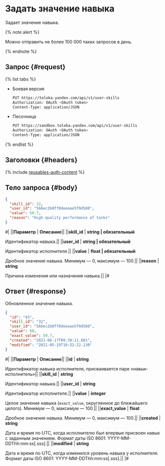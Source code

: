 # Задать значение навыка

Задает значение навыка.

{% note alert %}

Можно отправить не более 100 000 таких запросов в день.

{% endnote %}


## Запрос {#request}

{% list tabs %}

- Боевая версия

  ```bash
  PUT https://toloka.yandex.com/api/v1/user-skills
  Authorization: OAuth <OAuth token>
  Content-Type: application/JSON
  ```

- Песочница

  ```bash
  PUT https://sandbox.toloka.yandex.com/api/v1/user-skills
  Authorization: OAuth <OAuth token>
  Content-Type: application/JSON
  ```

{% endlist %}

## Заголовки {#headers}

{% include [reusables-auth-content](../_includes/reusables/id-reusables/auth-content.md) %}


## Тело запроса {#body}

```json
{
  "skill_id": 32,
  "user_id": "566ec2b0ff0deeaae5f9d500",
  "value": 59.7,
  "reason": "High-quality performance of tasks"
}
```
#|
||**Параметр** | **Описание**||
||**skill_id** | **string \| обязательный**

Идентификатор навыка.||
||**user_id** | **string \| обязательный**

Идентификатор исполнителя.||
||**value** | **float \| обязательный**

Дробное значение навыка. Минимум — 0, максимум — 100.||
||**reason** | **string**

Причина изменения или назначения навыка.||
|#


## Ответ {#response}

Обновленное значение навыка.

```json
{
  "id": "43",
  "skill_id": "32",
  "user_id": "566ec2b0ff0deeaae5f9d500",
  "value": 60,
  "exact_value": 59.7,
  "created": "2021-06-17T09:30:11.681",
  "modified": "2021-05-19T10:52:22.130"
}
```

#|
||**Параметр** | **Описание**||
||**id** | **string**

Идентификатор навыка исполнителя, присваивается паре «навык-исполнитель»||
||**skill_id** | **string**

Идентификатор навыка.||
||**user_id** | **string**

Идентификатор исполнителя.||
||**value** | **integer**

Целое значение навыка (`exact_value`, округленное до ближайшего целого).
 Минимум — 0, максимум — 100.||
||**exact_value** | **float**

Дробное значение навыка. Минимум — 0, максимум — 100.||
||**created** | **string**

Дата и время по UTC, когда исполнителю был впервые присвоен навык с заданным значением. Формат даты ISO 8601: YYYY-MM-DDThh:mm:ss[.sss].||
||**modified** | **string**

Дата и время по UTC, когда изменился уровень навыка у исполнителя. Формат даты ISO 8601: YYYY-MM-DDThh:mm:ss[.sss].||
|#
